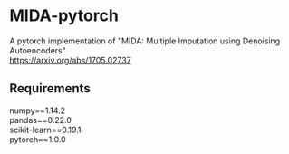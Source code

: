 # MIDA-pytorch
A pytorch implementation of "MIDA: Multiple Imputation using Denoising Autoencoders"   
https://arxiv.org/abs/1705.02737

## Requirements
numpy==1.14.2   
pandas==0.22.0   
scikit-learn==0.19.1   
pytorch==1.0.0   
